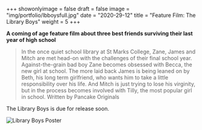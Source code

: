 +++
showonlyimage = false
draft = false
image = "img/portfolio/lbboysfull.jpg"
date = "2020-29-12"
title = "Feature Film: The Library Boys"
weight = 5
+++

**A coming of age feature film about three best friends surviving their last year of high school**

<!--more-->

> In the once quiet school library at St Marks College, Zane, James and Mitch are met head-on with the challenges of their final school year. Against-the-grain bad boy Zane becomes obsessed with Becca, the new girl at school. The more laid back James is being leaned on by Beth, his long term girlfriend, who wants him to take a little responsibility over his life. And Mitch is just trying to lose his virginity, but in the process becomes involved with Tilly, the most popular girl in school. Written by Pancake Originals

The Library Boys is due for release soon.

![Library Boys Poster](/img/librarybcover.png)
